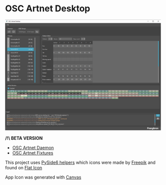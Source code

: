 # OSC Artnet Desktop

![Main Window](main_window.png)

**/!\ BETA VERSION**

- [OSC Artnet Daemon](https://github.com/MrFrangipane/osc-artnet-daemon)
- [OSC Artnet Fixtures](https://github.com/MrFrangipane/osc-artnet-fixtures)

This project uses [PySide6 helpers](https://github.com/MrFrangipane/pyside6-helpers) which icons were made by [Freepik](https://www.freepik.com/) and found on [Flat Icon](https://www.flaticon.com)

App Icon was generated with [Canvas](https://www.canva.com/dream-lab)
